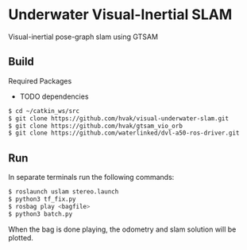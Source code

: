 # Underwater Visual-Inertial SLAM

Visual-inertial pose-graph slam using GTSAM

## Build

Required Packages
- TODO dependencies

```bash
$ cd ~/catkin_ws/src
$ git clone https://github.com/hvak/visual-underwater-slam.git
$ git clone https://github.com/hvak/gtsam_vio_orb
$ git clone https://github.com/waterlinked/dvl-a50-ros-driver.git
```

## Run
In separate terminals run the following commands:

```bash
$ roslaunch uslam stereo.launch
$ python3 tf_fix.py
$ rosbag play <bagfile>
$ python3 batch.py
```

When the bag is done playing, the odometry and slam solution will be plotted.
